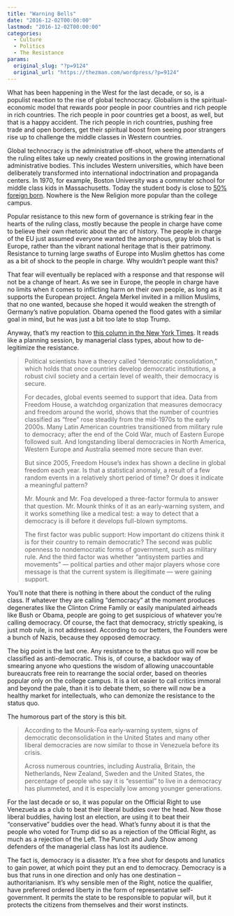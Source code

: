 ```yaml
---
title: "Warning Bells"
date: "2016-12-02T00:00:00"
lastmod: "2016-12-02T00:00:00"
categories:
  - Culture
  - Politics
  - The Resistance
params:
  original_slug: "?p=9124"
  original_url: "https://thezman.com/wordpress/?p=9124"
---
```


What has been happening in the West for the last decade, or so, is a
populist reaction to the rise of global technocracy. Globalism is the
spiritual-economic model that rewards poor people in poor countries and
rich people in rich countries. The rich people in poor countries get a
boost, as well, but that is a happy accident. The rich people in rich
countries, pushing free trade and open borders, get their spiritual
boost from seeing poor strangers rise up to challenge the middle classes
in Western countries.

Global technocracy is the administrative off-shoot, where the attendants
of the ruling elites take up newly created positions in the growing
international administrative bodies. This includes Western universities,
which have been deliberately transformed into international
indoctrination and propaganda centers. In 1970, for example, Boston
University was a commuter school for middle class kids in Massachusetts.
Today the student body is close to
<a href="https://www.bu.edu/isso/about/statistics/student-15/"
target="_blank">50% foreign born</a>. Nowhere is the New Religion more
popular than the college campus.

Popular resistance to this new form of governance is striking fear in
the hearts of the ruling class, mostly because the people in charge have
come to believe their own rhetoric about the arc of history. The people
in charge of the EU just assumed everyone wanted the amorphous, gray
blob that is Europe, rather than the vibrant national heritage that is
their patrimony. Resistance to turning large swaths of Europe into
Muslim ghettos has come as a bit of shock to the people in charge. Why
wouldn’t people want this?

That fear will eventually be replaced with a response and that response
will not be a change of heart. As we see in Europe, the people in charge
have no limits when it comes to inflicting harm on their own people, as
long as it supports the European project. Angela Merkel invited in a
million Muslims, that no one wanted, because she hoped it would weaken
the strength of Germany’s native population. Obama opened the flood
gates with a similar goal in mind, but he was just a bit too late to
stop Trump.

Anyway, that’s my reaction to <a
href="http://www.nytimes.com/2016/11/29/world/americas/western-liberal-democracy.html"
target="_blank">this column in the New York Times</a>. It reads like a
planning session, by managerial class types, about how to de-legitimize
the resistance.

> Political scientists have a theory called “democratic consolidation,”
> which holds that once countries develop democratic institutions, a
> robust civil society and a certain level of wealth, their democracy is
> secure.
>
> For decades, global events seemed to support that idea. Data from
> Freedom House, a watchdog organization that measures democracy and
> freedom around the world, shows that the number of countries
> classified as “free” rose steadily from the mid-1970s to the early
> 2000s. Many Latin American countries transitioned from military rule
> to democracy; after the end of the Cold War, much of Eastern Europe
> followed suit. And longstanding liberal democracies in North America,
> Western Europe and Australia seemed more secure than ever.
>
> But since 2005, Freedom House’s index has shown a decline in global
> freedom each year. Is that a statistical anomaly, a result of a few
> random events in a relatively short period of time? Or does it
> indicate a meaningful pattern?
>
> Mr. Mounk and Mr. Foa developed a three-factor formula to answer that
> question. Mr. Mounk thinks of it as an early-warning system, and it
> works something like a medical test: a way to detect that a democracy
> is ill before it develops full-blown symptoms.
>
> The first factor was public support: How important do citizens think
> it is for their country to remain democratic? The second was public
> openness to nondemocratic forms of government, such as military rule.
> And the third factor was whether “antisystem parties and movements” —
> political parties and other major players whose core message is that
> the current system is illegitimate — were gaining support.

You’ll note that there is nothing in there about the conduct of the
ruling class. If whatever they are calling “democracy” at the moment
produces degenerates like the Clinton Crime Family or easily manipulated
airheads like Bush or Obama, people are going to get suspicious of
whatever you’re calling democracy. Of course, the fact that democracy,
strictly speaking, is just mob rule, is not addressed. According to our
betters, the Founders were a bunch of Nazis, because they opposed
democracy.

The big point is the last one. Any resistance to the status quo will now
be classified as anti-democratic. This is, of course, a backdoor way of
smearing anyone who questions the wisdom of allowing unaccountable
bureaucrats free rein to rearrange the social order, based on theories
popular only on the college campus. It is a lot easier to call
critics immoral and beyond the pale, than it is to debate them, so there
will now be a healthy market for intellectuals, who can demonize the
resistance to the status quo.

The humorous part of the story is this bit.

> According to the Mounk-Foa early-warning system, signs of democratic
> deconsolidation in the United States and many other liberal
> democracies are now similar to those in Venezuela before its crisis.
>
> Across numerous countries, including Australia, Britain, the
> Netherlands, New Zealand, Sweden and the United States, the percentage
> of people who say it is “essential” to live in a democracy has
> plummeted, and it is especially low among younger generations.

For the last decade or so, it was popular on the Official Right to use
Venezuela as a club to beat their liberal buddies over the head. Now
those liberal buddies, having lost an election, are using it to beat
their “conservative” buddies over the head. What’s funny about it is
that the people who voted for Trump did so as a rejection of the
Official Right, as much as a rejection of the Left. The Punch and Judy
Show among defenders of the managerial class has lost its audience.

The fact is, democracy is a disaster. It’s a free shot for despots and
lunatics to gain power, at which point they put an end to democracy.
Democracy is a bus that runs in one direction and only has one
destination – authoritarianism. It’s why sensible men of the Right,
notice the qualifier, have preferred ordered liberty in the form of
representative self-government. It permits the state to be responsible
to popular will, but it protects the citizens from themselves and their
worst instincts.
